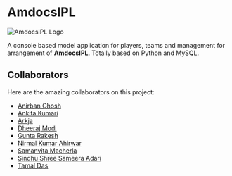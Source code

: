 # AmdocsIPL
![AmdocsIPL Logo](https://github.com/tamald03/AmdocsIPL/blob/main/logo.png)

A console based model application for players, teams and management for arrangement of **AmdocsIPL**. Totally based on Python and MySQL.

## Collaborators

Here are the amazing collaborators on this project:

- [Anirban Ghosh](https://github.com/Independent-electron)
- [Ankita Kumari](https://github.com/ankita130218)
- [Arkja](https://github.com/Ark-ja)
- [Dheeraj Modi](https://github.com/dheeraj-modi)
- [Gunta Rakesh](https://github.com/guntarakesh)
- [Nirmal Kumar Ahirwar](https://github.com/NirmalKAhirwar)
- [Samanvita Macherla](https://github.com/Saman3012)
- [Sindhu Shree Sameera Adari](https://github.com/sindhu19171)
- [Tamal Das](https://github.com/tamald03)
